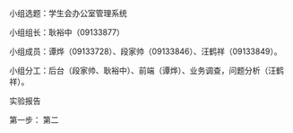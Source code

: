 小组选题：学生会办公室管理系统

小组组长：耿裕中（09133877）

小组成员：谭烨（09133728）、段家帅（09133846）、汪鹤祥（09133849）。

小组分工：后台（段家帅、耿裕中）、前端（谭烨）、业务调查，问题分析（汪鹤祥）。
   
   
   
   实验报告  
   
   
   
   第一步：
   第二
